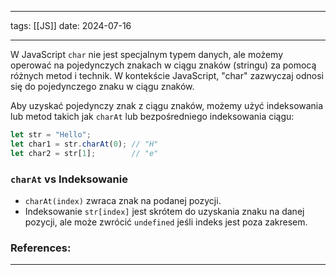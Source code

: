 
--- 
tags: [[JS]]
date: 2024-07-16

---
W JavaScript `char` nie jest specjalnym typem danych, ale możemy operować na pojedynczych znakach w ciągu znaków (stringu) za pomocą różnych metod i technik. W kontekście JavaScript, "char" zazwyczaj odnosi się do pojedynczego znaku w ciągu znaków.

Aby uzyskać pojedynczy znak z ciągu znaków, możemy użyć indeksowania lub metod takich jak `charAt` lub bezpośredniego indeksowania ciągu:

```js
let str = "Hello";
let char1 = str.charAt(0); // "H"
let char2 = str[1];        // "e"
```

### `charAt` vs Indeksowanie

- `charAt(index)` zwraca znak na podanej pozycji.
- Indeksowanie `str[index]` jest skrótem do uzyskania znaku na danej pozycji, ale może zwrócić `undefined` jeśli indeks jest poza zakresem.

### References:


---



